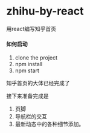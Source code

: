 # zhihu-by-react
用react编写知乎首页

#### 如何启动

1. clone the project
2. npm install
3. npm start 

知乎首页的大体已经完成了

接下来准备完成是

1. 页脚
2. 导航栏的交互
3. 最新动态中的各种细节添加。